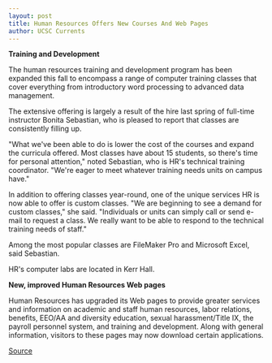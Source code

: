 ```yaml
---
layout: post
title: Human Resources Offers New Courses And Web Pages
author: UCSC Currents
---
```


**Training and Development**

The human resources training and development program has been expanded this fall to encompass a range of computer training classes that cover everything from introductory word processing to advanced data management.

The extensive offering is largely a result of the hire last spring of full-time instructor Bonita Sebastian, who is pleased to report that classes are consistently filling up.

"What we've been able to do is lower the cost of the courses and expand the curricula offered. Most classes have about 15 students, so there's time for personal attention," noted Sebastian, who is HR's technical training coordinator. "We're eager to meet whatever training needs units on campus have."

In addition to offering classes year-round, one of the unique services HR is now able to offer is custom classes. "We are beginning to see a demand for custom classes," she said. "Individuals or units can simply call or send e-mail to request a class. We really want to be able to respond to the technical training needs of staff."

Among the most popular classes are FileMaker Pro and Microsoft Excel, said Sebastian.

HR's computer labs are located in Kerr Hall.

**New, improved Human Resources Web pages**

Human Resources has upgraded its Web pages to provide greater services and information on academic and staff human resources, labor relations, benefits, EEO/AA and diversity education, sexual harassment/Title IX, the payroll personnel system, and training and development. Along with general information, visitors to these pages may now download certain applications.

[Source](http://www1.ucsc.edu/oncampus/currents/98-99/11-09/hr.htm "Permalink to Human Resources news: 11-09-98")
